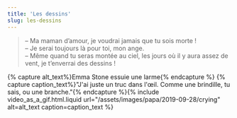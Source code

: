 ```yaml
---
title: 'Les dessins'
slug: les-dessins
---
```


> – Ma maman d’amour, je voudrai jamais que tu sois morte !  
> – Je serai toujours là pour toi, mon ange.  
> – Même quand tu seras montée au ciel, les jours où il y aura assez de vent, je
> t’enverrai des dessins !

{% capture alt_text%}Emma Stone essuie une larme{% endcapture %}
{% capture caption_text%}"J'ai juste un truc dans l'œil. Comme une brindille, tu
sais, ou une branche."{% endcapture %}{% include video_as_a_gif.html.liquid
url="/assets/images/papa/2019-09-28/crying"
alt=alt_text
caption=caption_text
%}
